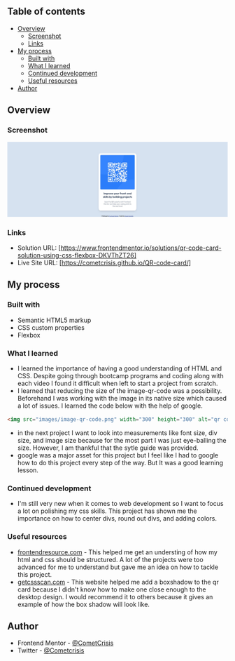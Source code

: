 ## Table of contents

- [Overview](#overview)
  - [Screenshot](#screenshot)
  - [Links](#links)
- [My process](#my-process)
  - [Built with](#built-with)
  - [What I learned](#what-i-learned)
  - [Continued development](#continued-development)
  - [Useful resources](#useful-resources)
- [Author](#author)

## Overview

### Screenshot

![](screenshot/screenshot.jpg)

### Links

- Solution URL: [https://www.frontendmentor.io/solutions/qr-code-card-solution-using-css-flexbox-DKVThZT26]
- Live Site URL: [https://cometcrisis.github.io/QR-code-card/]

## My process

### Built with

- Semantic HTML5 markup
- CSS custom properties
- Flexbox

### What I learned

- I learned the importance of having a good understanding of HTML and CSS. Despite going through bootcamp programs and coding along with each video I found it difficult when left to start a project from scratch.
- I learned that reducing the size of the image-qr-code was a possibility. Beforehand I was working with the image in its native size which caused a lot of issues. I learned the code below with the help of google.

```html
<img src="images/image-qr-code.png" width="300" height="300" alt="qr code" />
```

- in the next project I want to look into measurements like font size, div size, and image size because for the most part I was just eye-balling the size. However, I am thankful that the sytle guide was provided.
- google was a major asset for this project but I feel like I had to google how to do this project every step of the way. But It was a good learning lesson.

### Continued development

- I'm still very new when it comes to web development so I want to focus a lot on polishing my css skills. This project has shown me the importance on how to center divs, round out divs, and adding colors.

### Useful resources

- [frontendresource.com](https://frontendresource.com/css-cards/) - This helped me get an understing of how my html and css should be structured. A lot of the projects were too advanced for me to understand but gave me an idea on how to tackle this project.
- [getcssscan.com](https://getcssscan.com/css-box-shadow-examples) - This website helped me add a boxshadow to the qr card because I didn't know how to make one close enough to the desktop design. I would recommend it to others because it gives an example of how the box shadow will look like.

## Author

- Frontend Mentor - [@CometCrisis](https://www.frontendmentor.io/profile/CometCrisis)
- Twitter - [@Cometcrisis](https://twitter.com/Cometcrisis)
